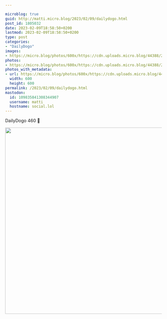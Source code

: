 ```yaml
---

microblog: true
guid: http://matti.micro.blog/2023/02/09/dailydogo.html
post_id: 1805032
date: 2023-02-09T18:58:50+0200
lastmod: 2023-02-09T18:58:50+0200
type: post
categories:
- "DailyDogo"
images:
- https://micro.blog/photos/600x/https://cdn.uploads.micro.blog/44388/2023/1ff31fd429.jpg
photos:
- https://micro.blog/photos/600x/https://cdn.uploads.micro.blog/44388/2023/1ff31fd429.jpg
photos_with_metadata:
- url: https://micro.blog/photos/600x/https://cdn.uploads.micro.blog/44388/2023/1ff31fd429.jpg
  width: 600
  height: 600
permalink: /2023/02/09/dailydogo.html
mastodon:
  id: 109835841308344907
  username: matti
  hostname: social.lol
---
```

DailyDogo 460 🐶

<img src="/media/uploads/2023/1ff31fd429.jpg" width="600" height="600" alt="" />
